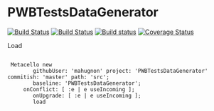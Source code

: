 # PWBTestsDataGenerator
 [![Build Status](https://ci.inria.fr/pharo-contribution/job/PWBTestsDataGenerator/badge/icon)](https://ci.inria.fr/pharo-contribution/job/PWBTestsDataGenerator/) [![Build Status](https://travis-ci.com/mahugnon/PWBTestsDataGenerator.svg?branch=master)](https://travis-ci.com/mahugnon/PWBTestsDataGenerator) [![Build status](https://ci.appveyor.com/api/projects/status/vfyimbkxqms82p31?svg=true)](https://ci.appveyor.com/project/mahugnon/pwbtestsdatagenerator)
 [![Coverage Status](https://coveralls.io/repos/github/mahugnon/PWBTestsDataGenerator/badge.svg)](https://coveralls.io/github/mahugnon/PWBTestsDataGenerator)

Load 

```Smalltalk

 Metacello new
    	githubUser: 'mahugnon' project: 'PWBTestsDataGenerator' commitish: 'master' path: 'src';
    	baseline: 'PWBTestsDataGenerator';
	 onConflict: [ :e | e useIncoming ];
        onUpgrade: [ :e | e useIncoming ];
        load
```

